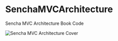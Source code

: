 SenchaMVCArchitecture
=====================

Sencha MVC Architecture Book Code

![Sencha MVC Architecture Cover](https://www.packtpub.com/sites/default/files/8888OS_cov.jpg)
